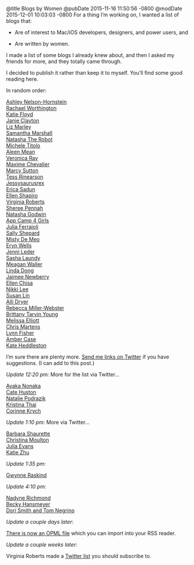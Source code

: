 @title Blogs by Women
@pubDate 2015-11-16 11:50:56 -0800
@modDate 2015-12-01 10:03:03 -0800
For a thing I’m working on, I wanted a list of blogs that:

- Are of interest to Mac/iOS developers, designers, and power users, and

- Are written by women.

I made a list of some blogs I already knew about, and then I asked my friends for more, and they totally came through.

I decided to publish it rather than keep it to myself. You’ll find some good reading here.

In random order:

<a href="http://blog.ashleynh.me/">Ashley Nelson-Hornstein</a><br />
<a href="http://nothe.purplellamas.net/">Rachael Worthington</a><br />
<a href="http://katiefloyd.com/">Katie Floyd</a><br />
<a href="http://redqueencoder.com/">Janie Clayton</a><br />
<a href="https://medium.com/@emarley">Liz Marley</a><br />
<a href="http://pewpewthespells.com/ramble.html">Samantha Marshall</a><br />
<a href="http://natashatherobot.com/">Natasha The Robot</a><br />
<a href="http://michele.io/">Michele Titolo</a><br />
<a href="http://www.aleenmean.com/">Aleen Mean</a><br />
<a href="https://medium.com/@nerdonica">Veronica Ray</a><br />
<a href="http://pointersgonewild.com/">Maxime Chevalier</a><br />
<a href="http://marcysutton.com/">Marcy Sutton</a><br />
<a href="https://medium.com/@tessr">Tess Rinearson</a><br />
<a href="http://www.jessysaurusrex.com/">Jessysaurusrex</a><br />
<a href="http://ericasadun.com/">Erica Sadun</a><br />
<a href="http://designatednerd.com/blog/">Ellen Shapiro</a><br />
<a href="http://www.virginiaroberts.com/">Virginia Roberts</a><br />
<a href="http://feralscrutiny.co/">Sheree Pennah</a><br />
<a href="https://incrementalistblog.wordpress.com/">Natasha Godwin</a><br />
<a href="http://appcamp4girls.com/blog/">App Camp 4 Girls</a><br />
<a href="http://www.blog.juliaferraioli.com/">Julia Ferraioli</a><br />
<a href="http://www.mostgood.net/">Sally Shepard</a><br />
<a href="http://www.mistys-internet.website/blog/">Misty De Meo</a><br />
<a href="http://blog.erynwells.me/">Eryn Wells</a><br />
<a href="http://blog.thoughtbrain.com/">Jenni Leder</a><br />
<a href="http://blog.sashalaundy.com/">Sasha Laundy</a><br />
<a href="http://meaganwaller.com/">Meagan Waller</a><br />
<a href="http://www.lindadong.com/">Linda Dong</a><br />
<a href="https://medium.com/@jaimeejaimee">Jaimee Newberry</a><br />
<a href="http://blog.ellenchisa.com/">Ellen Chisa</a><br />
<a href="http://blog.nicoleblee.com/">Nikki Lee</a><br />
<a href="http://sketch.bysusanlin.com/">Susan Lin</a><br />
<a href="http://badyewex.com/">Alli Dryer</a><br />
<a href="http://www.rebeccamiller-webster.com/blog/">Rebecca Miller-Webster</a><br />
<a href="http://blog.cocoabythefire.com/">Brittany Tarvin Young</a><br />
<a href="http://0xabad1dea.github.io/">Melissa Elliott</a><br />
<a href="http://lambdamaphone.blogspot.com/">Chris Martens</a><br />
<a href="http://lynnandtonic.com/thoughts/">Lynn Fisher</a><br />
<a href="http://caseorganic.com/">Amber Case</a><br />
<a href="https://kateheddleston.com/blog">Kate Heddleston</a>

I’m sure there are plenty more. <a href="https://twitter.com/brentsimmons/status/666342967871799296">Send me links on Twitter</a> if you have suggestions. (I can add to this post.)

*Update 12:20 pm:* More for the list via Twitter…

<a href="http://swift.ayaka.me/">Ayaka Nonaka</a><br />
<a href="http://www.catehuston.com/blog/">Cate Huston</a><br />
<a href="http://nataliepo.typepad.com/">Natalie Podrazik</a><br />
<a href="http://www.kristinathai.com/">Kristina Thai</a><br />
<a href="http://corinnekrych.blogspot.fr/">Corinne Krych</a>

*Update 1:10 pm:* More via Twitter…

<a href="http://www.mechanicalgirl.com/">Barbara Shaurette</a><br />
<a href="https://grokswift.com/">Christina Moulton</a><br />
<a href="http://jvns.ca/">Julia Evans</a><br />
<a href="https://ktzine.com/">Katie Zhu</a>

*Update 1:35 pm:*

<a href="http://blog.darkrainfall.org/">Gwynne Raskind</a>

*Update 4:10 pm:*

<a href="http://www.nadynerichmond.com/blog/">Nadyne Richmond</a><br />
<a href="http://becky.coffee/">Becky Hansmeyer</a><br />
<a href="http://www.backupbrain.com/">Dori Smith and Tom Negrino</a>

*Update a couple days later:*

<a href="http://inessential.com/2015/11/19/blogs_by_women_opml_file">There is now an OPML file</a> which you can import into your RSS reader.

*Update a couple weeks later:*

Virginia Roberts made a <a href="https://twitter.com/askvirginia/lists/women-bloggers-roundup">Twitter list</a> you should subscribe to.
